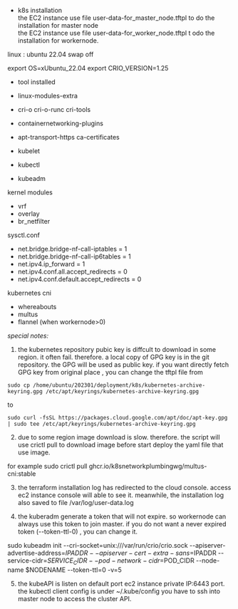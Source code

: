 - k8s installation  
the EC2 instance use file user-data-for_master_node.tftpl to do the installation for master node  
the EC2 instance use file user-data-for_worker_node.tftpl t odo the installation for workernode.  

linux : ubuntu 22.04
swap off

export OS=xUbuntu_22.04
export CRIO_VERSION=1.25

- tool installed

- linux-modules-extra
- cri-o cri-o-runc cri-tools
- containernetworking-plugins 
- apt-transport-https ca-certificates
- kubelet
- kubectl
- kubeadm 

kernel modules   

- vrf
- overlay
- br_netfilter

sysctl.conf  

- net.bridge.bridge-nf-call-iptables  = 1
- net.bridge.bridge-nf-call-ip6tables = 1
- net.ipv4.ip_forward                 = 1
- net.ipv4.conf.all.accept_redirects  = 0
- net.ipv4.conf.default.accept_redirects = 0

kubernetes cni  
- whereabouts
- multus 
- flannel (when workernode>0)


*special notes:*  

1. the kubernetes repository pubic key is diffcult to download in some region. it often fail. therefore. a local copy of GPG key is in the git repository. the GPG will be used as public key. if you want directly fetch GPG key from original place , you can change the tftpl  file 
from 
```
sudo cp /home/ubuntu/202301/deployment/k8s/kubernetes-archive-keyring.gpg /etc/apt/keyrings/kubernetes-archive-keyring.gpg

```
to 
```
sudo curl -fsSL https://packages.cloud.google.com/apt/doc/apt-key.gpg | sudo tee /etc/apt/keyrings/kubernetes-archive-keyring.gpg

```


2. due to some region image download is slow. therefore. the script will use crictl pull to download image before start deploy the yaml file that use image.   

for example 
sudo crictl pull ghcr.io/k8snetworkplumbingwg/multus-cni:stable  

3. the terraform installation log has redirected to the cloud console. access ec2 instance console will able to see it.
meanwhile, the installation log also saved to file /var/log/user-data.log   

4. the kuberadm generate a token that will not expire. so workernode can always use this token to join master. 
if you do not want a never expired token (--token-ttl-0) , you can change it.  

sudo kubeadm init --cri-socket=unix:///var/run/crio/crio.sock --apiserver-advertise-address=$IPADDR  --apiserver-cert-extra-sans=$IPADDR  --service-cidr=$SERVICE_CIDR --pod-network-cidr=$POD_CIDR --node-name $NODENAME  --token-ttl=0 -v=5  

5. the kubeAPI is listen on default port ec2 instance private IP:6443 port. the kubectl client config is under ~/.kube/config 
you have to ssh into master node to access the cluster API.   


